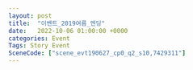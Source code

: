 ```yaml
---
layout: post
title:  "이벤트_2019여름_엔딩"
date:   2022-10-06 01:00:00 +0000
categories: Event
Tags: Story Event
SceneCode: ["scene_evt190627_cp0_q2_s10,7429311"]
---
```

